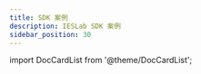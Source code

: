 ```yaml
---
title: SDK 案例
description: IESLab SDK 案例
sidebar_position: 30
---
```


import DocCardList from '@theme/DocCardList';

<DocCardList />